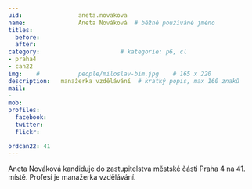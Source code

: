 ```yaml
---
uid:                aneta.novakova
name:               Aneta Nováková 	# běžně používáné jméno
titles:
  before:
  after:
category:                       # kategorie: p6, cl
- praha4
- can22
img: 	#	        people/miloslav-bim.jpg    # 165 x 220
description:   manažerka vzdělávání  # kratký popis, max 160 znaků
mail:
- 
mob:			
profiles:
  facebook:
  twitter: 
  flickr: 

ordcan22: 41
---
```


Aneta Nováková kandiduje do zastupitelstva městské části Praha 4 na 41. místě. Profesí je manažerka vzdělávání.
